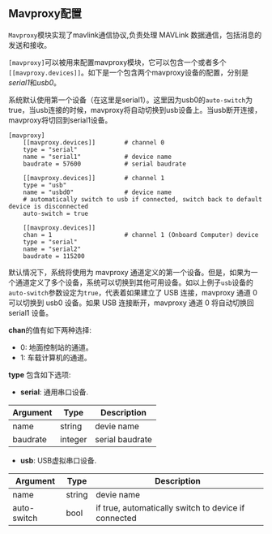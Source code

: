 ## Mavproxy配置 

`Mavproxy`模块实现了mavlink通信协议,负责处理 MAVLink 数据通信，包括消息的发送和接收。

`[mavproxy]`可以被用来配置mavproxy模块，它可以包含一个或者多个`[[mavproxy.devices]]`。如下是一个包含两个mavproxy设备的配置，分别是*serial1*和*usb0*。

系统默认使用第一个设备（在这里是serial1）。这里因为usb0的`auto-switch`为true，当usb连接的时候，mavproxy将自动切换到usb设备上。当usb断开连接，mavproxy将切回到serial1设备。

```
[mavproxy]
    [[mavproxy.devices]]        # channel 0
    type = "serial"
    name = "serial1"            # device name
    baudrate = 57600            # serial baudrate

    [[mavproxy.devices]]        # channel 1
    type = "usb"
    name = "usbd0"              # device name
    # automatically switch to usb if connected, switch back to default device is disconnected
    auto-switch = true

    [[mavproxy.devices]]
    chan = 1                    # channel 1 (Onboard Computer) device
    type = "serial"
    name = "serial2"
    baudrate = 115200
```

默认情况下，系统将使用为 mavproxy 通道定义的第一个设备。但是，如果为一个通道定义了多个设备，系统可以切换到其他可用设备。如以上例子`usb`设备的 `auto-switch`参数设定为`true`，代表着如果建立了 USB 连接，mavproxy 通道 0 可以切换到 usb0 设备。如果 USB 连接断开，mavproxy 通道 0 将自动切换回 serial1 设备。

**chan**的值有如下两种选择:

- 0: 地面控制站的通道。
- 1: 车载计算机的通道。

**type** 包含如下选项:

- **serial**: 通用串口设备.

| Argument    | Type    | Description                                              |
| ----------- | ------- | -------------------------------------------------------- |
| name        | string  | devie name                                               |
| baudrate    | integer | serial baudrate                                          |

- **usb**: USB虚拟串口设备.

| Argument    | Type   | Description                                              |
| ----------- | ------ | -------------------------------------------------------- |
| name        | string | devie name                                               |
| auto-switch | bool   | if true, automatically switch to device if connected |
